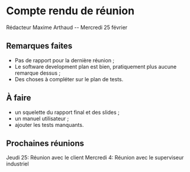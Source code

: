 Compte rendu de réunion
=======================

Rédacteur Maxime Arthaud -- Mercredi 25 février

Remarques faites
----------------
 - Pas de rapport pour la dernière réunion ;
 - Le software development plan est bien, pratiquement plus aucune remarque
   dessus ;
 - Des choses à compléter sur le plan de tests.

À faire
-------
 - un squelette du rapport final et des slides ;
 - un manuel utilisateur ;
 - ajouter les tests manquants.

Prochaines réunions
-------------------
Jeudi 25: Réunion avec le client
Mercredi 4: Réunion avec le superviseur industriel
